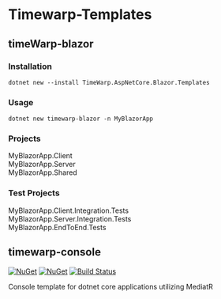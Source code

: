 # Timewarp-Templates 

## timeWarp-blazor

### Installation

```
dotnet new --install TimeWarp.AspNetCore.Blazor.Templates
```

### Usage

```
dotnet new timewarp-blazor -n MyBlazorApp
```

### Projects
MyBlazorApp.Client<br/>
MyBlazorApp.Server<br/>
MyBlazorApp.Shared

### Test Projects
MyBlazorApp.Client.Integration.Tests<br/>
MyBlazorApp.Server.Integration.Tests<br/>
MyBlazorApp.EndToEnd.Tests

## timewarp-console

[![NuGet](https://img.shields.io/nuget/v/TimeWarp.Console.Template.svg)](https://www.nuget.org/packages/TimeWarp.Console.Template)
[![NuGet](https://img.shields.io/nuget/dt/TimeWarp.Console.Template.svg)](https://www.nuget.org/packages/TimeWarp.Console.Template)
[![Build Status](https://timewarpenterprises.visualstudio.com/timewarp-console/_apis/build/status/TimeWarpEngineering.timewarp-console?branchName=master)](https://timewarpenterprises.visualstudio.com/timewarp-console/_build/latest?definitionId=19&branchName=master)

Console template for dotnet core applications utilizing MediatR 
